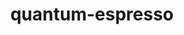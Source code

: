 ---
title: "quantum-espresso"
layout: cache
categories: [package, develop-2023-05-18]
meta: {"versions": ["6.6", "7.1"], "compilers": ["gcc@=11.1.0", "gcc@=12.3.0", "gcc@=7.3.1"], "oss": ["amzn2", "ubuntu20.04"], "platforms": ["linux"], "targets": ["aarch64", "neoverse_n1", "ppc64le", "x86_64_v3"], "stacks": ["aws-ahug", "aws-ahug-aarch64", "aws-isc", "aws-isc-aarch64", "aws-pcluster-neoverse_n1", "aws-pcluster-neoverse_v1", "e4s", "e4s-power", "root"], "num_specs": 9, "num_specs_by_stack": {"aws-ahug-aarch64": 2, "root": 9, "aws-isc-aarch64": 2, "aws-pcluster-neoverse_v1": 1, "aws-pcluster-neoverse_n1": 1, "aws-ahug": 1, "aws-isc": 1, "e4s-power": 1, "e4s": 1}}
spec_details: [{"hash": "4dr6blmlnl5twbjkp7tas7dyzdhd5xa7", "compiler": "gcc@=7.3.1", "versions": ["7.1"], "os": "amzn2", "platform": "linux", "target": "aarch64", "variants": ["build_system=cmake", "build_type=Release", "~elpa", "+epw", "generator=make", "hdf5=none", "~ipo", "~libxc", "+mpi", "~nvtx", "+openmp", "+patch", "patches=5075f2d,e54d33e", "~qmcpack", "+scalapack"], "stacks": ["aws-ahug-aarch64", "root"], "size": "-", "tarball": "https://binaries.spack.io/releases/develop-2023-05-18/build_cache/linux-amzn2-aarch64/gcc-7.3.1/quantum-espresso-7.1/linux-amzn2-aarch64-gcc-7.3.1-quantum-espresso-7.1-4dr6blmlnl5twbjkp7tas7dyzdhd5xa7.spack"}, {"hash": "qg4dpezy7veo7r47pmwdb75gfzndse35", "compiler": "gcc@=7.3.1", "versions": ["7.1"], "os": "amzn2", "platform": "linux", "target": "aarch64", "variants": ["build_system=cmake", "build_type=Release", "~elpa", "+epw", "generator=make", "hdf5=none", "~ipo", "~libxc", "+mpi", "~nvtx", "+openmp", "+patch", "patches=5075f2d,e54d33e", "~qmcpack", "+scalapack"], "stacks": ["root", "aws-isc-aarch64"], "size": "-", "tarball": "https://binaries.spack.io/releases/develop-2023-05-18/build_cache/linux-amzn2-aarch64/gcc-7.3.1/quantum-espresso-7.1/linux-amzn2-aarch64-gcc-7.3.1-quantum-espresso-7.1-qg4dpezy7veo7r47pmwdb75gfzndse35.spack"}, {"hash": "utdhthelagsenq3mtekl5fzvslinesvg", "compiler": "gcc@=12.3.0", "versions": ["6.6"], "os": "amzn2", "platform": "linux", "target": "neoverse_n1", "variants": ["build_system=generic", "~elpa", "~environ", "+epw", "~gipaw", "hdf5=none", "~libxc", "+mpi", "~nvtx", "+openmp", "+patch", "patches=8f17966", "~qmcpack", "+scalapack"], "stacks": ["aws-pcluster-neoverse_v1", "aws-pcluster-neoverse_n1", "root"], "size": "-", "tarball": "https://binaries.spack.io/releases/develop-2023-05-18/build_cache/linux-amzn2-neoverse_n1/gcc-12.3.0/quantum-espresso-6.6/linux-amzn2-neoverse_n1-gcc-12.3.0-quantum-espresso-6.6-utdhthelagsenq3mtekl5fzvslinesvg.spack"}, {"hash": "e3ectjsqf3ue4dldawwpm33pjssyzyfj", "compiler": "gcc@=7.3.1", "versions": ["7.1"], "os": "amzn2", "platform": "linux", "target": "neoverse_n1", "variants": ["build_system=cmake", "build_type=Release", "~elpa", "+epw", "generator=make", "hdf5=none", "~ipo", "~libxc", "+mpi", "~nvtx", "+openmp", "+patch", "patches=5075f2d,e54d33e", "~qmcpack", "+scalapack"], "stacks": ["root", "aws-isc-aarch64"], "size": "-", "tarball": "https://binaries.spack.io/releases/develop-2023-05-18/build_cache/linux-amzn2-neoverse_n1/gcc-7.3.1/quantum-espresso-7.1/linux-amzn2-neoverse_n1-gcc-7.3.1-quantum-espresso-7.1-e3ectjsqf3ue4dldawwpm33pjssyzyfj.spack"}, {"hash": "wdc6jhlaofkr62ojo2sqgxf44nkhc7kz", "compiler": "gcc@=7.3.1", "versions": ["7.1"], "os": "amzn2", "platform": "linux", "target": "neoverse_n1", "variants": ["build_system=cmake", "build_type=Release", "~elpa", "+epw", "generator=make", "hdf5=none", "~ipo", "~libxc", "+mpi", "~nvtx", "+openmp", "+patch", "patches=5075f2d,e54d33e", "~qmcpack", "+scalapack"], "stacks": ["aws-ahug-aarch64", "root"], "size": "-", "tarball": "https://binaries.spack.io/releases/develop-2023-05-18/build_cache/linux-amzn2-neoverse_n1/gcc-7.3.1/quantum-espresso-7.1/linux-amzn2-neoverse_n1-gcc-7.3.1-quantum-espresso-7.1-wdc6jhlaofkr62ojo2sqgxf44nkhc7kz.spack"}, {"hash": "atxxsamventbcikv2xzueilffovsfznh", "compiler": "gcc@=7.3.1", "versions": ["7.1"], "os": "amzn2", "platform": "linux", "target": "x86_64_v3", "variants": ["build_system=cmake", "build_type=Release", "~elpa", "+epw", "generator=make", "hdf5=none", "~ipo", "~libxc", "+mpi", "~nvtx", "+openmp", "+patch", "patches=5075f2d,e54d33e", "~qmcpack", "+scalapack"], "stacks": ["aws-ahug", "root"], "size": "-", "tarball": "https://binaries.spack.io/releases/develop-2023-05-18/build_cache/linux-amzn2-x86_64_v3/gcc-7.3.1/quantum-espresso-7.1/linux-amzn2-x86_64_v3-gcc-7.3.1-quantum-espresso-7.1-atxxsamventbcikv2xzueilffovsfznh.spack"}, {"hash": "5kfnckfyhyx6hquo5jrgf774vvw64b7g", "compiler": "gcc@=7.3.1", "versions": ["7.1"], "os": "amzn2", "platform": "linux", "target": "x86_64_v3", "variants": ["build_system=cmake", "build_type=Release", "~elpa", "+epw", "generator=make", "hdf5=none", "~ipo", "~libxc", "+mpi", "~nvtx", "+openmp", "+patch", "patches=5075f2d,e54d33e", "~qmcpack", "+scalapack"], "stacks": ["aws-isc", "root"], "size": "-", "tarball": "https://binaries.spack.io/releases/develop-2023-05-18/build_cache/linux-amzn2-x86_64_v3/gcc-7.3.1/quantum-espresso-7.1/linux-amzn2-x86_64_v3-gcc-7.3.1-quantum-espresso-7.1-5kfnckfyhyx6hquo5jrgf774vvw64b7g.spack"}, {"hash": "co7qtt7rt26spigyxxssajfsnczdimf7", "compiler": "gcc@=11.1.0", "versions": ["7.1"], "os": "ubuntu20.04", "platform": "linux", "target": "ppc64le", "variants": ["build_system=cmake", "build_type=Release", "~elpa", "+epw", "generator=make", "hdf5=none", "~ipo", "~libxc", "+mpi", "~nvtx", "+openmp", "+patch", "patches=5075f2d,e54d33e", "~qmcpack", "+scalapack"], "stacks": ["root", "e4s-power"], "size": "-", "tarball": "https://binaries.spack.io/releases/develop-2023-05-18/build_cache/linux-ubuntu20.04-ppc64le/gcc-11.1.0/quantum-espresso-7.1/linux-ubuntu20.04-ppc64le-gcc-11.1.0-quantum-espresso-7.1-co7qtt7rt26spigyxxssajfsnczdimf7.spack"}, {"hash": "cqiycd22reczndc5btcrgl75i5raewwl", "compiler": "gcc@=11.1.0", "versions": ["7.1"], "os": "ubuntu20.04", "platform": "linux", "target": "x86_64_v3", "variants": ["build_system=cmake", "build_type=Release", "~elpa", "+epw", "generator=make", "hdf5=none", "~ipo", "~libxc", "+mpi", "~nvtx", "+openmp", "+patch", "patches=5075f2d,e54d33e", "~qmcpack", "+scalapack"], "stacks": ["root", "e4s"], "size": "-", "tarball": "https://binaries.spack.io/releases/develop-2023-05-18/build_cache/linux-ubuntu20.04-x86_64_v3/gcc-11.1.0/quantum-espresso-7.1/linux-ubuntu20.04-x86_64_v3-gcc-11.1.0-quantum-espresso-7.1-cqiycd22reczndc5btcrgl75i5raewwl.spack"}]
---